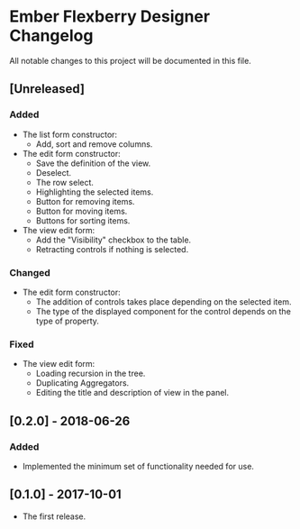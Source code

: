 # Ember Flexberry Designer Changelog
All notable changes to this project will be documented in this file.

## [Unreleased]
### Added
* The list form constructor:
  * Add, sort and remove columns.
* The edit form constructor:
  * Save the definition of the view.
  * Deselect.
  * The row select.
  * Highlighting the selected items.
  * Button for removing items.
  * Button for moving items.
  * Buttons for sorting items.
* The view edit form:
  * Add the "Visibility" checkbox to the table.
  * Retracting controls if nothing is selected.

### Changed
* The edit form constructor:
  * The addition of controls takes place depending on the selected item.
  * The type of the displayed component for the control depends on the type of property.

### Fixed
* The view edit form:
  * Loading recursion in the tree.
  * Duplicating Aggregators.
  * Editing the title and description of view in the panel.

## [0.2.0] - 2018-06-26
### Added
* Implemented the minimum set of functionality needed for use.

## [0.1.0] - 2017-10-01
* The first release.
